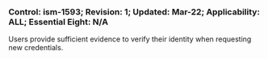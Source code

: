 ### Control: ism-1593; Revision: 1; Updated: Mar-22; Applicability: ALL; Essential Eight: N/A
<p>Users provide sufficient evidence to verify their identity when requesting new credentials.</p>